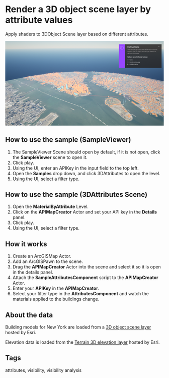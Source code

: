 # Render a 3D object scene layer by attribute values

Apply shaders to 3DObject Scene layer based on different attributes.

![Image of MaterialByAttribute](MaterialByAttribute.png)

## How to use the sample (SampleViewer)

1. The SampleViewer Scene should open by default, if it is not open, click the **SampleViewer** scene to open it.
2. Click play.
3. Using the UI, enter an APIKey in the input field to the top left. 
4. Open the **Samples** drop down, and click 3DAttributes to open the level.
5. Using the UI, select a filter type.

## How to use the sample (3DAttributes Scene)

1. Open the **MaterialByAttribute** Level.
2. Click on the **APIMapCreator** Actor and set your API key in the **Details** panel. 
3. Click play.
4. Using the UI, select a filter type.

## How it works

1. Create an ArcGISMap Actor.
2. Add an ArcGISPawn to the scene.
3. Drag the **APIMapCreator** Actor into the scene and select it so it is open in the details panel.
4. Attach the **SampleAttributesComponent** script to the **APIMapCreator** Actor.
5. Enter your **APIKey** in the **APIMapCreator**.
5. Select your filter type in the **AttributesComponent** and watch the materials applied to the buildings change.

## About the data

Building models for New York are loaded from a [3D object scene layer](https://tiles.arcgis.com/tiles/z2tnIkrLQ2BRzr6P/arcgis/rest/services/New_York_LoD2_3D_Buildings/SceneServer/layers/0) hosted by Esri.

Elevation data is loaded from the [Terrain 3D elevation layer](https://www.arcgis.com/home/item.html?id=7029fb60158543ad845c7e1527af11e4) hosted by Esri.

## Tags

attributes, visibility, visibility analysis
